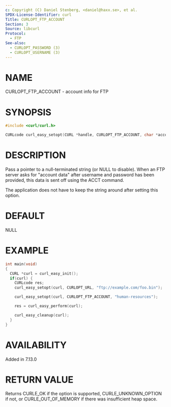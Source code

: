 ```yaml
---
c: Copyright (C) Daniel Stenberg, <daniel@haxx.se>, et al.
SPDX-License-Identifier: curl
Title: CURLOPT_FTP_ACCOUNT
Section: 3
Source: libcurl
Protocol:
  - FTP
See-also:
  - CURLOPT_PASSWORD (3)
  - CURLOPT_USERNAME (3)
---
```


# NAME

CURLOPT_FTP_ACCOUNT - account info for FTP

# SYNOPSIS

~~~c
#include <curl/curl.h>

CURLcode curl_easy_setopt(CURL *handle, CURLOPT_FTP_ACCOUNT, char *account);
~~~

# DESCRIPTION

Pass a pointer to a null-terminated string (or NULL to disable). When an FTP
server asks for "account data" after username and password has been provided,
this data is sent off using the ACCT command.

The application does not have to keep the string around after setting this
option.

# DEFAULT

NULL

# EXAMPLE

~~~c
int main(void)
{
  CURL *curl = curl_easy_init();
  if(curl) {
    CURLcode res;
    curl_easy_setopt(curl, CURLOPT_URL, "ftp://example.com/foo.bin");

    curl_easy_setopt(curl, CURLOPT_FTP_ACCOUNT, "human-resources");

    res = curl_easy_perform(curl);

    curl_easy_cleanup(curl);
  }
}
~~~

# AVAILABILITY

Added in 7.13.0

# RETURN VALUE

Returns CURLE_OK if the option is supported, CURLE_UNKNOWN_OPTION if not, or
CURLE_OUT_OF_MEMORY if there was insufficient heap space.

